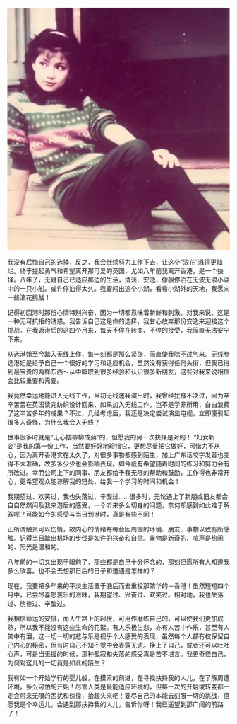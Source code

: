 <center>

![翁美玲](../../img/article/dan_yuan_wo_shi_xing_yun_er.jpg)

 </center>

我没有后悔自己的选择，反之，我会继续努力工作下去，让这个“浪花”溅得更灿烂。终于提起勇气和希望离开那可爱的英国，尤如八年前我离开香港，是一个抉择。八年了，无疑自己已适应那边的生活，清淡、安逸，像艘停泊在无波无浪小湖中的一只小船。或许停泊得太久。我要闯出这个小湖，看看小湖外的天地，我愿向一些浪花挑战！

记得初回港时那份心情特别兴奋，因为一切都意味着新鲜和刺激，对我来说，这是一种无可抗拒的诱惑。我告诉自己这是你的选择，我甘心放弃那份安逸来迎接这个挑战。在我返港后的这四个月来，每天不停在转变、不停的接受，我简直无法安宁下来。

从选港姐至今踏入无线上作，每一刻都是那么紧张，简直使我喘不过气来。无线参选港姐是给予自己一个很好的学习和适应机会，虽然没有获得任何头衔，但我已得到最宝贵的两样东西～从中吸取到很多经验和认识很多新朋友，这些对我来说相信会比较重要和需要。

我竟然幸运地能进入无线工作，当初无线邀我演出时，我曾经犹豫不决过，因为辛辛苦苦在英国读完纺织设计回来，如果加入无线工作，岂不是学非所用，白白浪费了这辛苦多年的成果？不过，几经考虑后，我还是决定尝试演出电视。立即便引起很多人奇怪，为什么我会入无线？

世事很多时就是“无心插柳柳成荫”的，但愿我的另一次抉择是对的！ “妇女新姿”是我的第一份工作，当然要好好地珍惜它，更想尽量把它做好，可惜力不从心，因为离开香港实在太久了，对很多事物都感到陌生，加上广东话咬字发音也变得不大准确，故多多少少也会影响表现。如今祇有希望随着时间的练习和努力会有所改进。幸而公司上下的同事、朋友都给予我无限的帮助和鼓励，工作得也非常开心，更希望观众能谅解我的短处，给我一个学习的时间和机会！ 

我期望过、欢笑过，我也失落过、辛酸过……很多时，无论遇上了新朋或旧友都会自自然然问及我来港后的感受，一个听来多么切身的问题，奈何却感到如此难于解答呢？可能如今的感受与当日到港时，真是有些不同！

正所谓触景可以伤情，故内心的情绪每每会因周围的环境、朋友、事物以致有所感触。记得当日踏出机场的步伐是如许的兴奋和自信。景物是新奇的、喧声是热闹的、阳光是温和的。

八年前的一切又出现于眼前了，那些都是自己十分怀念的，那刻但愿所有人知道我多么欣喜。也不会去想那日后的日子和遭遇是怎样的？

现在，我要把多年来的平淡生活置于脑后而去重投那繁华的－香港！虽然短短四个月中，已尝尽喜怒哀乐的滋味，我期望过、兴奋过、欢笑过。相对地，我也失落过、徬徨过、辛酸过。

我相信命运的安排，而人生路上的起伏，可用作磨练自己的，可以使我们更加成熟，所以我不能没有这些生命的花絮。有人乐极生悲，亦有人苦中作乐，甚至有人笑中有泪，这一切一切的悲与乐是视乎个人感受的表现，虽然每个人都有权保留自己内心的秘密，但有时自己不知不觉中会表露无遗。换上了自己，或者还可以吐吐心声，可是当无援的时候，那种孤寂和失落的感受真是苦不堪言。我更奇怪自己，为何对这儿的一切竟是如此的陌生？

我有如一个开始学行的婴儿般，在摸索的前进，在寻找扶持我的人儿，在了解周遭环境，多么可怕的开始！尽管人类是最能适应环境的，但每一次的开始或转变都一定会带来无限的困扰和徬徨，抬起头来吧！要尽自己的本能去刻服一切的挑战，但愿我是个幸运儿，会遇到那扶持我的人儿，告诉你呀！我已遥望到那广阔的前路了！